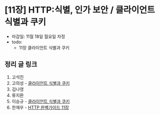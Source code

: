 # [11장] HTTP:식별, 인가 보안 / 클라이언트 식별과 쿠키

- 마감일: 11월 18일 월요일 자정
- todo:
  - 11장 클라이언트 식별과 쿠키

## 정리 글 링크

1. 고석진
2. 고의성  - [클라이언트 식별과 쿠키](https://abelog.netlify.com/http/%ED%81%B4%EB%9D%BC%EC%9D%B4%EC%96%B8%ED%8A%B8-%EC%8B%9D%EB%B3%84%EA%B3%BC-%EC%BF%A0%ED%82%A4/)
3. 김나영
4. 류지환
5. 이승규 - [클라이언트 식별과 쿠키](https://ideveloper2.dev/blog/2019-11-16--%ED%81%B4%EB%9D%BC%EC%9D%B4%EC%96%B8%ED%8A%B8-%EC%8B%9D%EB%B3%84%EA%B3%BC-%EC%BF%A0%ED%82%A4//)
6. 한재우 - [HTTP 완벽가이드 11장](https://bebiangel.github.io/2019/11/10/http-guide-chap11/)
